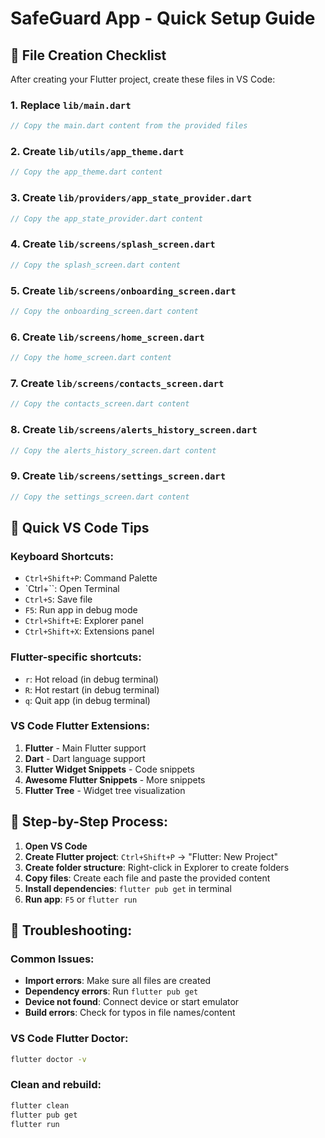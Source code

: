 # SafeGuard App - Quick Setup Guide

## 📁 File Creation Checklist

After creating your Flutter project, create these files in VS Code:

### 1. Replace `lib/main.dart`
```dart
// Copy the main.dart content from the provided files
```

### 2. Create `lib/utils/app_theme.dart`
```dart
// Copy the app_theme.dart content
```

### 3. Create `lib/providers/app_state_provider.dart`
```dart
// Copy the app_state_provider.dart content
```

### 4. Create `lib/screens/splash_screen.dart`
```dart
// Copy the splash_screen.dart content
```

### 5. Create `lib/screens/onboarding_screen.dart`
```dart
// Copy the onboarding_screen.dart content
```

### 6. Create `lib/screens/home_screen.dart`
```dart
// Copy the home_screen.dart content
```

### 7. Create `lib/screens/contacts_screen.dart`
```dart
// Copy the contacts_screen.dart content
```

### 8. Create `lib/screens/alerts_history_screen.dart`
```dart
// Copy the alerts_history_screen.dart content
```

### 9. Create `lib/screens/settings_screen.dart`
```dart
// Copy the settings_screen.dart content
```

## 🚀 Quick VS Code Tips

### Keyboard Shortcuts:
- `Ctrl+Shift+P`: Command Palette
- `Ctrl+``: Open Terminal
- `Ctrl+S`: Save file
- `F5`: Run app in debug mode
- `Ctrl+Shift+E`: Explorer panel
- `Ctrl+Shift+X`: Extensions panel

### Flutter-specific shortcuts:
- `r`: Hot reload (in debug terminal)
- `R`: Hot restart (in debug terminal)
- `q`: Quit app (in debug terminal)

### VS Code Flutter Extensions:
1. **Flutter** - Main Flutter support
2. **Dart** - Dart language support
3. **Flutter Widget Snippets** - Code snippets
4. **Awesome Flutter Snippets** - More snippets
5. **Flutter Tree** - Widget tree visualization

## 🎯 Step-by-Step Process:

1. **Open VS Code**
2. **Create Flutter project**: `Ctrl+Shift+P` → "Flutter: New Project"
3. **Create folder structure**: Right-click in Explorer to create folders
4. **Copy files**: Create each file and paste the provided content
5. **Install dependencies**: `flutter pub get` in terminal
6. **Run app**: `F5` or `flutter run`

## 🔧 Troubleshooting:

### Common Issues:
- **Import errors**: Make sure all files are created
- **Dependency errors**: Run `flutter pub get`
- **Device not found**: Connect device or start emulator
- **Build errors**: Check for typos in file names/content

### VS Code Flutter Doctor:
```bash
flutter doctor -v
```

### Clean and rebuild:
```bash
flutter clean
flutter pub get
flutter run
```